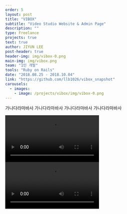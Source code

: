 ```yaml
---
order: 5
layout: post
title: "VIBOX"
subtitle: "Video Studio Website & Admin Page"
description: ""
type: Freelance
projects: true
text: true
author: JIYUN LEE
post-header: true
header-img: img/vibox-0.png
main-img: img/vibox.png
team: "1인 개발"
tools: "Ruby on Rails"
date: "2018.08.25 - 2018.10.04"
link: "https://github.com/llb1026/vibox_snapshot"
carousels:
  - images: 
    - image: /projects/vibox/img/vibox-0.png
---
```


가나다라마바사 가나다라마바사 가나다라마바사 가나다라마바사

<video controls>
    <source src="video/vibox_main.mp4" type="video/mp4">
</video>

<br />

<video controls>
    <source src="video/vibox_backoffice.mp4" type="video/mp4">
</video>